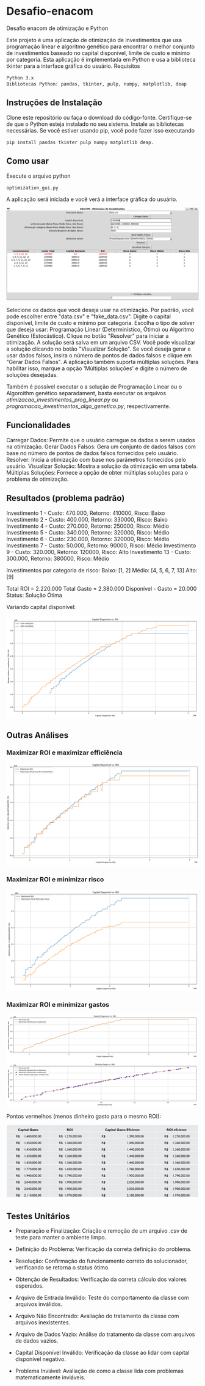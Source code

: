 # Desafio-enacom
Desafio enacom de otimização e Python


Este projeto é uma aplicação de otimização de investimentos que usa programação linear e algoritmo genético para encontrar o melhor conjunto de investimentos baseado no capital disponível, limite de custo e mínimo por categoria. Esta aplicação é implementada em Python e usa a biblioteca tkinter para a interface gráfica do usuário.
Requisitos

    Python 3.x
    Bibliotecas Python: pandas, tkinter, pulp, numpy, matplotlib, deap


## Instruções de Instalação

Clone este repositório ou faça o download do código-fonte.
Certifique-se de que o Python esteja instalado no seu sistema.
Instale as bibliotecas necessárias. Se você estiver usando pip, você pode fazer isso executando

    pip install pandas tkinter pulp numpy matplotlib deap.

## Como usar

Execute o arquivo python 

    optimization_gui.py

A aplicação será iniciada e você verá a interface gráfica do usuário.

![Alt text](/images/image-5.png)

Selecione os dados que você deseja usar na otimização. Por padrão, você pode escolher entre "data.csv" e "fake_data.csv".
Digite o capital disponível, limite de custo e mínimo por categoria.
Escolha o tipo de solver que deseja usar: Programação Linear (Determinístico, Ótimo) ou Algoritmo Genético (Estocástico).
Clique no botão "Resolver" para iniciar a otimização. A solução será salva em um arquivo CSV.
Você pode visualizar a solução clicando no botão "Visualizar Solução".
Se você deseja gerar e usar dados falsos, insira o número de pontos de dados falsos e clique em "Gerar Dados Falsos".
A aplicação também suporta múltiplas soluções. Para habilitar isso, marque a opção 'Múltiplas soluções' e digite o número de soluções desejadas.

Também é possível executar o a solução de Programação Linear ou o Algoroithm genético separadament, basta executar os arquivos *otimizacao_investimentos_prog_linear.py* ou *programacao_investimentos_algo_genetico.py*, respectivamente.



## Funcionalidades

Carregar Dados: Permite que o usuário carregue os dados a serem usados na otimização.
Gerar Dados Falsos: Gera um conjunto de dados falsos com base no número de pontos de dados falsos fornecidos pelo usuário.
Resolver: Inicia a otimização com base nos parâmetros fornecidos pelo usuário.
Visualizar Solução: Mostra a solução da otimização em uma tabela.
Múltiplas Soluções: Fornece a opção de obter múltiplas soluções para o problema de otimização.

## Resultados (problema padrão)

Investimento 1  - Custo: 470.000, Retorno: 410000, Risco: Baixo
Investimento 2  - Custo: 400.000, Retorno: 330000, Risco: Baixo
Investimento 4  - Custo: 270.000, Retorno: 250000, Risco: Médio
Investimento 5  - Custo: 340.000, Retorno: 320000, Risco: Médio
Investimento 6  - Custo: 230.000, Retorno: 320000, Risco: Médio
Investimento 7  - Custo: 50.000, Retorno: 90000, Risco: Médio
Investimento 9  - Custo: 320.000, Retorno: 120000, Risco: Alto
Investimento 13  - Custo: 300.000, Retorno: 380000, Risco: Médio

Investimentos por categoria de risco:
Baixo: [1, 2]
Médio: [4, 5, 6, 7, 13]
Alto: [9]

Total ROI = 2.220.000
Total Gasto = 2.380.000
Disponível  - Gasto = 20.000
Status: Solução Ótima

Variando capital disponível:

![Alt text](/images/image.png)

## Outras Análises

### Maximizar ROI e maximizar efficiência

![Alt text](/images/image-1.png)

### Maximizar ROI e minimizar risco

![Alt text](/images/image-2.png)

### Maximizar ROI e minimizar gastos

![Alt text](/images/image-3.png)

Pontos vermelhos (menos dinheiro gasto para o mesmo ROI):

![Alt text](/images/image-4.png)

## Testes Unitários

- Preparação e Finalização: Criação e remoção de um arquivo .csv de teste para manter o ambiente limpo.

- Definição do Problema: Verificação da correta definição do problema.

- Resolução: Confirmação do funcionamento correto do solucionador, verificando se retorna o status ótimo.

- Obtenção de Resultados: Verificação da correta cálculo dos valores esperados.

- Arquivo de Entrada Inválido: Teste do comportamento da classe com arquivos inválidos.

- Arquivo Não Encontrado: Avaliação do tratamento da classe com arquivos inexistentes.

- Arquivo de Dados Vazio: Análise do tratamento da classe com arquivos de dados vazios.

- Capital Disponível Inválido: Verificação da classe ao lidar com capital disponível negativo.

- Problema Inviável: Avaliação de como a classe lida com problemas matematicamente inviáveis.
